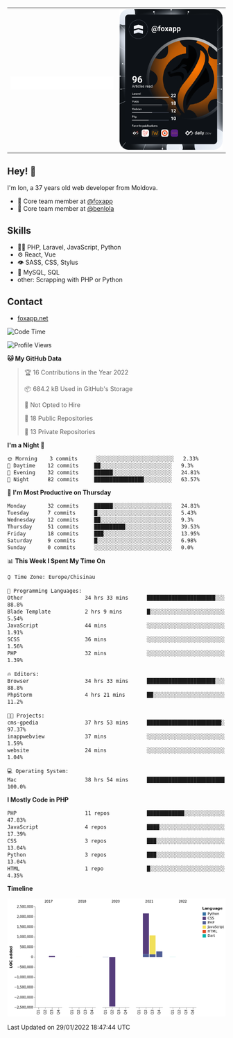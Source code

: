 
<table width="1000">
    <tr>
        <td width="500">
		<h1 align="center">
            		<img src="https://raw.githubusercontent.com/foxapp/foxapp/master/name.svg" alt="Ion Enache" />
        	</h1>
	</td>
        <td width="500" align="right"><a href="https://app.daily.dev/foxapp"><img src="https://github.com/foxapp/foxapp/blob/master/devcard.svg" width="250" alt="Ion Enache's Dev Card"/></a></td>
    </tr>
</table>


## Hey! 👋
I'm Ion, a 37 years old web developer from Moldova.

- 👥 Core team member at [@foxapp](https://github.com/foxapp)
- 👥 Core team member at [@benlola](https://github.com/benlola)

## Skills
- 👨‍💻 PHP, Laravel, JavaScript, Python
- ⚙️ React, Vue
- 👁️ SASS, CSS, Stylus
- 💽 MySQL, SQL
- other: Scrapping with PHP or Python

## Contact
- [foxapp.net](https://www.foxapp.net)


<!--START_SECTION:waka-->
![Code Time](http://img.shields.io/badge/Code%20Time-189%20hrs%2058%20mins-blue)

![Profile Views](http://img.shields.io/badge/Profile%20Views-1-blue)

**🐱 My GitHub Data** 

> 🏆 16 Contributions in the Year 2022
 > 
> 📦 684.2 kB Used in GitHub's Storage 
 > 
> 🚫 Not Opted to Hire
 > 
> 📜 18 Public Repositories 
 > 
> 🔑 13 Private Repositories  
 > 
**I'm a Night 🦉** 

```text
🌞 Morning    3 commits      ░░░░░░░░░░░░░░░░░░░░░░░░░   2.33% 
🌆 Daytime    12 commits     ██░░░░░░░░░░░░░░░░░░░░░░░   9.3% 
🌃 Evening    32 commits     ██████░░░░░░░░░░░░░░░░░░░   24.81% 
🌙 Night      82 commits     ████████████████░░░░░░░░░   63.57%

```
📅 **I'm Most Productive on Thursday** 

```text
Monday       32 commits     ██████░░░░░░░░░░░░░░░░░░░   24.81% 
Tuesday      7 commits      █░░░░░░░░░░░░░░░░░░░░░░░░   5.43% 
Wednesday    12 commits     ██░░░░░░░░░░░░░░░░░░░░░░░   9.3% 
Thursday     51 commits     ██████████░░░░░░░░░░░░░░░   39.53% 
Friday       18 commits     ███░░░░░░░░░░░░░░░░░░░░░░   13.95% 
Saturday     9 commits      █░░░░░░░░░░░░░░░░░░░░░░░░   6.98% 
Sunday       0 commits      ░░░░░░░░░░░░░░░░░░░░░░░░░   0.0%

```


📊 **This Week I Spent My Time On** 

```text
⌚︎ Time Zone: Europe/Chisinau

💬 Programming Languages: 
Other                    34 hrs 33 mins      ██████████████████████░░░   88.8% 
Blade Template           2 hrs 9 mins        █░░░░░░░░░░░░░░░░░░░░░░░░   5.54% 
JavaScript               44 mins             ░░░░░░░░░░░░░░░░░░░░░░░░░   1.91% 
SCSS                     36 mins             ░░░░░░░░░░░░░░░░░░░░░░░░░   1.56% 
PHP                      32 mins             ░░░░░░░░░░░░░░░░░░░░░░░░░   1.39%

🔥 Editors: 
Browser                  34 hrs 33 mins      ██████████████████████░░░   88.8% 
PhpStorm                 4 hrs 21 mins       ██░░░░░░░░░░░░░░░░░░░░░░░   11.2%

🐱‍💻 Projects: 
cms-gpedia               37 hrs 53 mins      ████████████████████████░   97.37% 
inappwebview             37 mins             ░░░░░░░░░░░░░░░░░░░░░░░░░   1.59% 
website                  24 mins             ░░░░░░░░░░░░░░░░░░░░░░░░░   1.04%

💻 Operating System: 
Mac                      38 hrs 54 mins      █████████████████████████   100.0%

```

**I Mostly Code in PHP** 

```text
PHP                      11 repos            ████████████░░░░░░░░░░░░░   47.83% 
JavaScript               4 repos             ████░░░░░░░░░░░░░░░░░░░░░   17.39% 
CSS                      3 repos             ███░░░░░░░░░░░░░░░░░░░░░░   13.04% 
Python                   3 repos             ███░░░░░░░░░░░░░░░░░░░░░░   13.04% 
HTML                     1 repo              █░░░░░░░░░░░░░░░░░░░░░░░░   4.35%

```


**Timeline**

![Chart not found](https://raw.githubusercontent.com/foxapp/foxapp/master/charts/bar_graph.png) 


 Last Updated on 29/01/2022 18:47:44 UTC
<!--END_SECTION:waka-->
